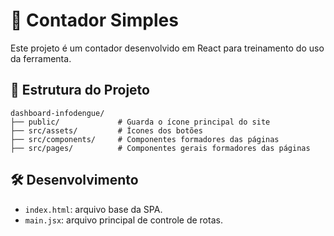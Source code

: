 # 🔢 Contador Simples

Este projeto é um contador desenvolvido em React para treinamento do uso da ferramenta.

## 📁 Estrutura do Projeto

```
dashboard-infodengue/
├── public/             # Guarda o ícone principal do site
├── src/assets/         # Ícones dos botões
├── src/components/     # Componentes formadores das páginas
├── src/pages/          # Componentes gerais formadores das páginas
```

## 🛠️ Desenvolvimento

- `index.html`: arquivo base da SPA.
- `main.jsx`: arquivo principal de controle de rotas.
